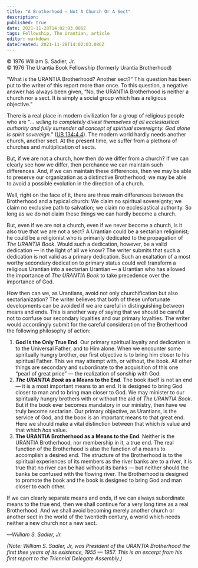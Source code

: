 ```yaml
---
title: "A Brotherhood — Not A Church Or A Sect"
description: 
published: true
date: 2021-11-28T14:02:03.086Z
tags: Fellowship, The Urantian, article
editor: markdown
dateCreated: 2021-11-28T14:02:03.086Z
---
```


<p class="v-card v-sheet theme--light grey lighten-3 px-2">© 1976 William S. Sadler, Jr.<br>© 1976 The Urantia Book Fellowship (formerly Urantia Brotherhood)</p>

“What is the URANTIA Brotherhood? Another sect?” This question has been put to the writer of this report more than once. To this question, a negative answer has always been given, “No, the URANTIA Brotherhood is neither a church nor a sect. It is simply a social group which has a religious objective.”

There is a real place in modern civilization for a group of religious people who are “_... willing to completely divest themselves of all ecclesiastical authority and fully surrender all concept of spiritual sovereignty. God alone is spirit sovereign._” ([UB 134:4.4](/en/The_Urantia_Book/134#p4_4)). The modern world hardly needs another church, another sect. At the present time, we suffer from a plethora of churches and multiplication of sects.

But, if we are not a church, how then do we differ from a church? If we can clearly see how we differ, then perchance we can maintain such differences. And, if we can maintain these differences, then we may be able to preserve our organization as a distinctive Brotherhood; we may be able to avoid a possible evolution in the direction of a church.

Well, right on the face of it, there are three main differences between the Brotherhood and a typical church: We claim no spiritual sovereignty; we claim no exclusive path to salvation; we claim no ecclesiastical authority. So long as we do not claim these things we can hardly become a church.

But, even if we are not a church, even if we never become a church, is it also true that we are not a sect? A Urantian could be a sectarian religionist; he could be a religionist who is primarily dedicated to the propagation of _The URANTIA Book_. Would such a dedication, however, be a valid dedication — in the light of all we know? The writer submits that such a dedication is not valid as a primary dedication. Such an exaltation of a most worthy secondary dedication to primary status could well transform a religious Urantian into a sectarian Urantian — a Urantian who has allowed the importance of _The URANTIA Book_ to take precedence over the importance of God.

How then can we, as Urantians, avoid not only churchification but also sectarianization? The writer believes that both of these unfortunate developments can be avoided if we are careful in distinguishing between means and ends. This is another way of saying that we should be careful not to confuse our secondary loyalties and our primary loyalties. The writer would accordingly submit for the careful consideration of the Brotherhood the following philosophy of action:

1. **God Is the Only True End**. Our primary spiritual loyalty and dedication is to the Universal Father, and to Him alone. When we encounter some spiritually hungry brother, our first objective is to bring him closer to his spiritual Father. This we may attempt with, or without, the book. All other things are secondary and subordinate to the acquisition of this one “pearl of great price” — the realization of sonship with God.
2. **_The URANTIA Book_ as a Means to the End**. The book itself is not an end — it is a most important means to an end. It is designed to bring God closer to man and to bring man closer to God. We may minister to our spiritually hungry brothers with or without the aid of _The URANTIA Book_. But if the book ever becomes mandatory in our ministry, then have we truly become sectarian. Our primary objective, as Urantians, is the service of God, and the book is an important means to that great end. Here we should make a vital distinction between that which _is_ value and that which _has_ value.
3. **The URANTIA Brotherhood as a Means to the End**. Neither is the URANTIA Brotherhood, nor membership in it, a true end. The real function of the Brotherhood is also the function of a means to accomplish a desired end. The structure of the Brotherhood is to the spiritual experiences of its members as the river banks are to a river, it is true that no river can be had without its banks — but neither should the banks be confused with the flowing river. The Brotherhood is designed to promote the book and the book is designed to bring God and man closer to each other.

If we can clearly separate means and ends, if we can always subordinate means to the true end, then we shall continue for a very long time as a real Brotherhood. And we shall avoid becoming merely another church or another sect in the world of the twentieth century, a world which needs neither a new church nor a new sect.

—_William S. Sadler, Jr._

_(Note: William S. Sadler, Jr, was President of the URANTIA Brotherhood the first thee years of its existence, 1955 — 1957. This is an excerpt from his first report to the Triennial Delegate Assembly.)_